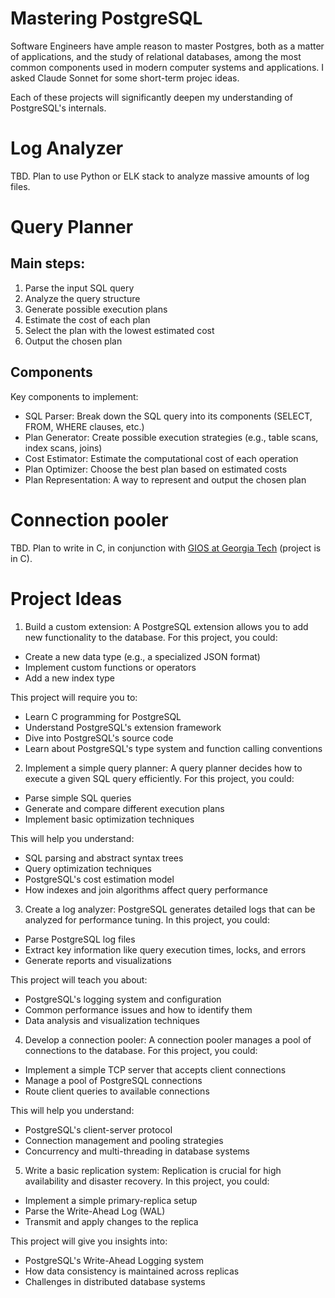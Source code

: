# Mastering PostgreSQL

Software Engineers have ample reason to master Postgres, both as a matter of applications, and the study of relational databases, among the most common components used in modern computer systems and applications. I asked Claude Sonnet for some short-term projec ideas.

Each of these projects will significantly deepen my understanding of PostgreSQL's internals.

# Log Analyzer
TBD. Plan to use Python or ELK stack to analyze massive amounts of log files.

# Query Planner

## Main steps:
1. Parse the input SQL query
2. Analyze the query structure
3. Generate possible execution plans
4. Estimate the cost of each plan
5. Select the plan with the lowest estimated cost
6. Output the chosen plan


## Components

Key components to implement:

- SQL Parser: Break down the SQL query into its components (SELECT, FROM, WHERE clauses, etc.)
- Plan Generator: Create possible execution strategies (e.g., table scans, index scans, joins)
- Cost Estimator: Estimate the computational cost of each operation
- Plan Optimizer: Choose the best plan based on estimated costs
- Plan Representation: A way to represent and output the chosen plan

# Connection pooler
TBD. Plan to write in C, in conjunction with [GIOS at Georgia Tech](https://omscs.gatech.edu/cs-6200-introduction-operating-systems) (project is in C).

# Project Ideas

1. Build a custom extension:
A PostgreSQL extension allows you to add new functionality to the database. For this project, you could:
- Create a new data type (e.g., a specialized JSON format)
- Implement custom functions or operators
- Add a new index type

This project will require you to:
- Learn C programming for PostgreSQL
- Understand PostgreSQL's extension framework
- Dive into PostgreSQL's source code
- Learn about PostgreSQL's type system and function calling conventions

2. Implement a simple query planner:
A query planner decides how to execute a given SQL query efficiently. For this project, you could:
- Parse simple SQL queries
- Generate and compare different execution plans
- Implement basic optimization techniques

This will help you understand:
- SQL parsing and abstract syntax trees
- Query optimization techniques
- PostgreSQL's cost estimation model
- How indexes and join algorithms affect query performance

3. Create a log analyzer:
PostgreSQL generates detailed logs that can be analyzed for performance tuning. In this project, you could:
- Parse PostgreSQL log files
- Extract key information like query execution times, locks, and errors
- Generate reports and visualizations

This project will teach you about:
- PostgreSQL's logging system and configuration
- Common performance issues and how to identify them
- Data analysis and visualization techniques

4. Develop a connection pooler:
A connection pooler manages a pool of connections to the database. For this project, you could:
- Implement a simple TCP server that accepts client connections
- Manage a pool of PostgreSQL connections
- Route client queries to available connections

This will help you understand:
- PostgreSQL's client-server protocol
- Connection management and pooling strategies
- Concurrency and multi-threading in database systems

5. Write a basic replication system:
Replication is crucial for high availability and disaster recovery. In this project, you could:
- Implement a simple primary-replica setup
- Parse the Write-Ahead Log (WAL)
- Transmit and apply changes to the replica

This project will give you insights into:
- PostgreSQL's Write-Ahead Logging system
- How data consistency is maintained across replicas
- Challenges in distributed database systems

